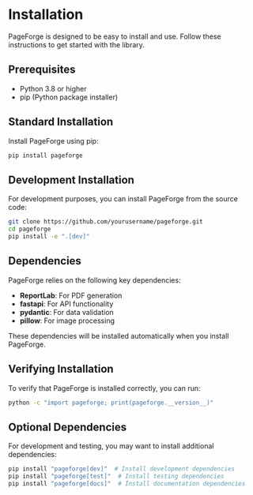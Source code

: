 # Installation

PageForge is designed to be easy to install and use. Follow these instructions to get started with the library.

## Prerequisites

- Python 3.8 or higher
- pip (Python package installer)

## Standard Installation

Install PageForge using pip:

```bash
pip install pageforge
```

## Development Installation

For development purposes, you can install PageForge from the source code:

```bash
git clone https://github.com/yourusername/pageforge.git
cd pageforge
pip install -e ".[dev]"
```

## Dependencies

PageForge relies on the following key dependencies:

- **ReportLab**: For PDF generation
- **fastapi**: For API functionality
- **pydantic**: For data validation
- **pillow**: For image processing

These dependencies will be installed automatically when you install PageForge.

## Verifying Installation

To verify that PageForge is installed correctly, you can run:

```bash
python -c "import pageforge; print(pageforge.__version__)"
```

## Optional Dependencies

For development and testing, you may want to install additional dependencies:

```bash
pip install "pageforge[dev]"  # Install development dependencies
pip install "pageforge[test]"  # Install testing dependencies
pip install "pageforge[docs]"  # Install documentation dependencies
```
